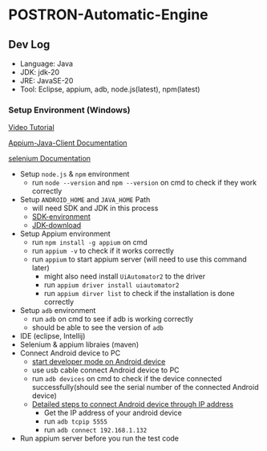 # POSTRON-Automatic-Engine

## Dev Log

- Language: Java
- JDK: jdk-20
- JRE: JavaSE-20
- Tool: Eclipse, appium, adb, node.js(latest), npm(latest)

### Setup Environment (Windows)
[Video Tutorial](https://www.youtube.com/watch?v=N7vY3cPSo8g)

[Appium-Java-Client Documentation](https://github.com/appium/java-client)

[selenium Documentation](https://github.com/SeleniumHQ/selenium)

- Setup `node.js` & `npm` environment
    - run `node --version` and `npm --version` on cmd to check if they work correctly
- Setup `ANDROID_HOME` and `JAVA_HOME` Path
    - will need SDK and JDK in this process 
    - [SDK-environment](https://developer.android.com/tools)
    - [JDK-download](https://www.oracle.com/java/technologies/downloads/)
- Setup Appium environment
    - run `npm install -g appium` on cmd
    - run `appium -v` to check if it works correctly
    - run `appium` to start appium server (will need to use this command later)
        - might also need install `UiAutomator2` to the driver
        - run `appium driver install uiautomator2`
        - run `appium dirver list` to check if the installation is done correctly
- Setup `adb` environment 
    - run `adb` on cmd to see if adb is working correctly
    - should be able to see the version of `adb`
- IDE (eclipse, Intellij)
- Selenium & appium libraies (maven)
- Connect Android device to PC
    - [start developer mode on Android device](https://www.digitaltrends.com/mobile/how-to-get-developer-options-on-android/#:~:text=Android%20Enable%20Developer%20Options%201%20If%20using%20stock,the%20very%20bottom%20of%20the%20menu.%20See%20More.)
    - use usb cable connect Android device to PC
    - run `adb devices` on cmd to check if the device connected successfully(should see the serial number of the connected Android device)
    - [Detailed steps to connect Android device through IP address](https://www.makeuseof.com/use-adb-over-wifi-android/)
        - Get the IP address of your android device
        - run `adb tcpip 5555`
        - run `adb connect 192.168.1.132`
- Run appium server before you run the test code 